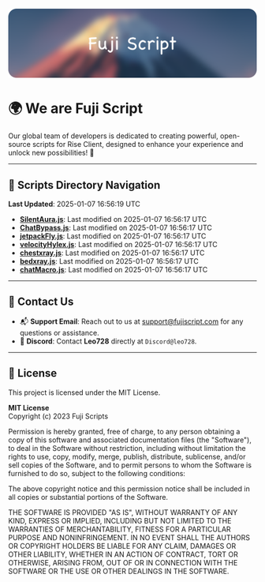 ![Banner](.github/b.webp)

# 🌍 **We are Fuji Script**

Our global team of developers is dedicated to creating powerful, open-source scripts for Rise Client, designed to enhance your experience and unlock new possibilities! 🌟

---
<!-- SCRIPTS_NAVIGATION_START -->
## 📂 **Scripts Directory Navigation**

**Last Updated**: 2025-01-07 16:56:19 UTC

- **[SilentAura.js](scripts/SilentAura.js)**: Last modified on 2025-01-07 16:56:17 UTC
- **[ChatBypass.js](scripts/ChatBypass.js)**: Last modified on 2025-01-07 16:56:17 UTC
- **[jetpackFly.js](scripts/jetpackFly.js)**: Last modified on 2025-01-07 16:56:17 UTC
- **[velocityHylex.js](scripts/velocityHylex.js)**: Last modified on 2025-01-07 16:56:17 UTC
- **[chestxray.js](scripts/chestxray.js)**: Last modified on 2025-01-07 16:56:17 UTC
- **[bedxray.js](scripts/bedxray.js)**: Last modified on 2025-01-07 16:56:17 UTC
- **[chatMacro.js](scripts/chatMacro.js)**: Last modified on 2025-01-07 16:56:17 UTC

<!-- SCRIPTS_NAVIGATION_END -->

---

## 💬 **Contact Us**  
- 📬 **Support Email**: Reach out to us at [support@fujiscript.com](mailto:support@fujiscript.com) for any questions or assistance.  
- 💬 **Discord**: Contact **Leo728** directly at `Discord@leo728`.

---

## 📜 **License**

This project is licensed under the MIT License.  

**MIT License**  
Copyright (c) 2023 Fuji Scripts  

Permission is hereby granted, free of charge, to any person obtaining a copy of this software and associated documentation files (the "Software"), to deal in the Software without restriction, including without limitation the rights to use, copy, modify, merge, publish, distribute, sublicense, and/or sell copies of the Software, and to permit persons to whom the Software is furnished to do so, subject to the following conditions:  

The above copyright notice and this permission notice shall be included in all copies or substantial portions of the Software.  

THE SOFTWARE IS PROVIDED "AS IS", WITHOUT WARRANTY OF ANY KIND, EXPRESS OR IMPLIED, INCLUDING BUT NOT LIMITED TO THE WARRANTIES OF MERCHANTABILITY, FITNESS FOR A PARTICULAR PURPOSE AND NONINFRINGEMENT. IN NO EVENT SHALL THE AUTHORS OR COPYRIGHT HOLDERS BE LIABLE FOR ANY CLAIM, DAMAGES OR OTHER LIABILITY, WHETHER IN AN ACTION OF CONTRACT, TORT OR OTHERWISE, ARISING FROM, OUT OF OR IN CONNECTION WITH THE SOFTWARE OR THE USE OR OTHER DEALINGS IN THE SOFTWARE.  
